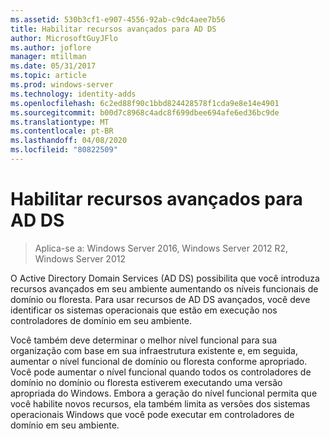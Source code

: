 ```yaml
---
ms.assetid: 530b3cf1-e907-4556-92ab-c9dc4aee7b56
title: Habilitar recursos avançados para AD DS
author: MicrosoftGuyJFlo
ms.author: joflore
manager: mtillman
ms.date: 05/31/2017
ms.topic: article
ms.prod: windows-server
ms.technology: identity-adds
ms.openlocfilehash: 6c2ed88f90c1bbd824428578f1cda9e8e14e4901
ms.sourcegitcommit: b00d7c8968c4adc8f699dbee694afe6ed36bc9de
ms.translationtype: MT
ms.contentlocale: pt-BR
ms.lasthandoff: 04/08/2020
ms.locfileid: "80822509"
---
```

# <a name="enabling-advanced-features-for-ad-ds"></a>Habilitar recursos avançados para AD DS

>Aplica-se a: Windows Server 2016, Windows Server 2012 R2, Windows Server 2012

O Active Directory Domain Services (AD DS) possibilita que você introduza recursos avançados em seu ambiente aumentando os níveis funcionais de domínio ou floresta. Para usar recursos de AD DS avançados, você deve identificar os sistemas operacionais que estão em execução nos controladores de domínio em seu ambiente.   
  
Você também deve determinar o melhor nível funcional para sua organização com base em sua infraestrutura existente e, em seguida, aumentar o nível funcional de domínio ou floresta conforme apropriado. Você pode aumentar o nível funcional quando todos os controladores de domínio no domínio ou floresta estiverem executando uma versão apropriada do Windows. Embora a geração do nível funcional permita que você habilite novos recursos, ela também limita as versões dos sistemas operacionais Windows que você pode executar em controladores de domínio em seu ambiente.  
        
  


